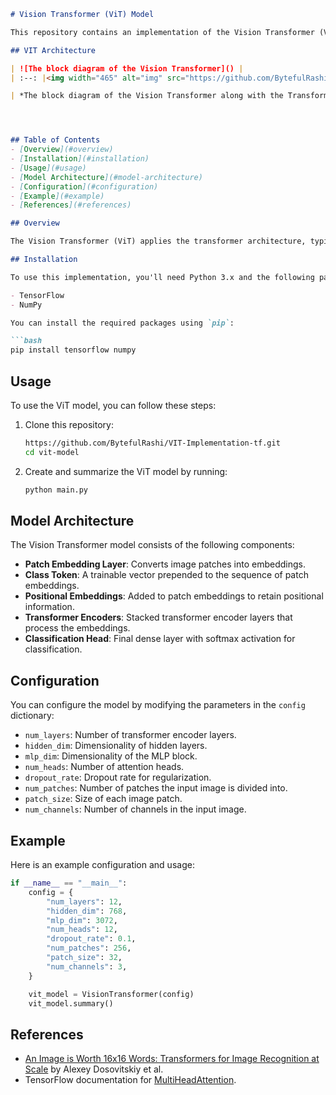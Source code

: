 ```markdown
# Vision Transformer (ViT) Model

This repository contains an implementation of the Vision Transformer (ViT) model using TensorFlow and Keras. The Vision Transformer is a novel image classification model that utilizes transformer architectures, which have been highly successful in natural language processing tasks.

## VIT Architecture

| ![The block diagram of the Vision Transformer]() |
| :--: |<img width="465" alt="img" src="https://github.com/BytefulRashi/VIT-Implementation-tf/assets/163661233/1751b461-175b-424c-a90b-ce85bf4b9476">

| *The block diagram of the Vision Transformer along with the Transformer Encoder.* |




## Table of Contents
- [Overview](#overview)
- [Installation](#installation)
- [Usage](#usage)
- [Model Architecture](#model-architecture)
- [Configuration](#configuration)
- [Example](#example)
- [References](#references)

## Overview

The Vision Transformer (ViT) applies the transformer architecture, typically used for text, to image classification tasks. Instead of using convolutional neural networks (CNNs), ViT divides the image into patches, linearly embeds these patches, and processes them using transformer encoders.

## Installation

To use this implementation, you'll need Python 3.x and the following packages:

- TensorFlow
- NumPy

You can install the required packages using `pip`:

```bash
pip install tensorflow numpy
```

## Usage

To use the ViT model, you can follow these steps:

1. Clone this repository:
    ```bash
    https://github.com/BytefulRashi/VIT-Implementation-tf.git
    cd vit-model
    ```

2. Create and summarize the ViT model by running:
    ```bash
    python main.py
    ```

## Model Architecture

The Vision Transformer model consists of the following components:
- **Patch Embedding Layer**: Converts image patches into embeddings.
- **Class Token**: A trainable vector prepended to the sequence of patch embeddings.
- **Positional Embeddings**: Added to patch embeddings to retain positional information.
- **Transformer Encoders**: Stacked transformer encoder layers that process the embeddings.
- **Classification Head**: Final dense layer with softmax activation for classification.

## Configuration

You can configure the model by modifying the parameters in the `config` dictionary:

- `num_layers`: Number of transformer encoder layers.
- `hidden_dim`: Dimensionality of hidden layers.
- `mlp_dim`: Dimensionality of the MLP block.
- `num_heads`: Number of attention heads.
- `dropout_rate`: Dropout rate for regularization.
- `num_patches`: Number of patches the input image is divided into.
- `patch_size`: Size of each image patch.
- `num_channels`: Number of channels in the input image.

## Example

Here is an example configuration and usage:

```python
if __name__ == "__main__":
    config = {
        "num_layers": 12,
        "hidden_dim": 768,
        "mlp_dim": 3072,
        "num_heads": 12,
        "dropout_rate": 0.1,
        "num_patches": 256,
        "patch_size": 32,
        "num_channels": 3,
    }

    vit_model = VisionTransformer(config)
    vit_model.summary()
```

## References

- [An Image is Worth 16x16 Words: Transformers for Image Recognition at Scale](https://arxiv.org/abs/2010.11929) by Alexey Dosovitskiy et al.
- TensorFlow documentation for [MultiHeadAttention](https://www.tensorflow.org/api_docs/python/tf/keras/layers/MultiHeadAttention).
